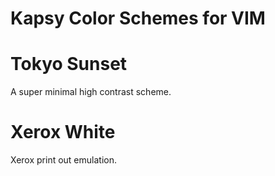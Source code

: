 # Kapsy Color Schemes for VIM

# Tokyo Sunset
A super minimal high contrast scheme.

# Xerox White
Xerox print out emulation.

